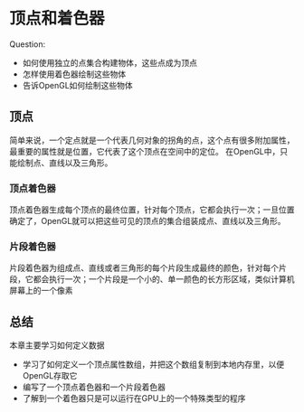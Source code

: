 # 顶点和着色器
Question:
- 如何使用独立的点集合构建物体，这些点成为顶点
- 怎样使用着色器绘制这些物体
- 告诉OpenGL如何绘制这些物体
## 顶点
  简单来说，一个定点就是一个代表几何对象的拐角的点，这个点有很多附加属性，最重要的属性就是位置，它代表了这个顶点在空间中的定位。
在OpenGL中，只能绘制点、直线以及三角形。
### 顶点着色器
  顶点着色器生成每个顶点的最终位置，针对每个顶点，它都会执行一次；一旦位置确定了，OpenGL就可以把这些可见的顶点的集合组装成点、直线以及三角形。
### 片段着色器
  片段着色器为组成点、直线或者三角形的每个片段生成最终的颜色，针对每个片段，它都会执行一次；一个片段是一个小的、单一颜色的长方形区域，类似计算机屏幕上的一个像素
## 总结
  本章主要学习如何定义数据
 * 学习了如何定义一个顶点属性数组，并把这个数组复制到本地内存里，以便OpenGL存取它
 * 编写了一个顶点着色器和一个片段着色器
 * 了解到一个着色器只是可以运行在GPU上的一个特殊类型的程序